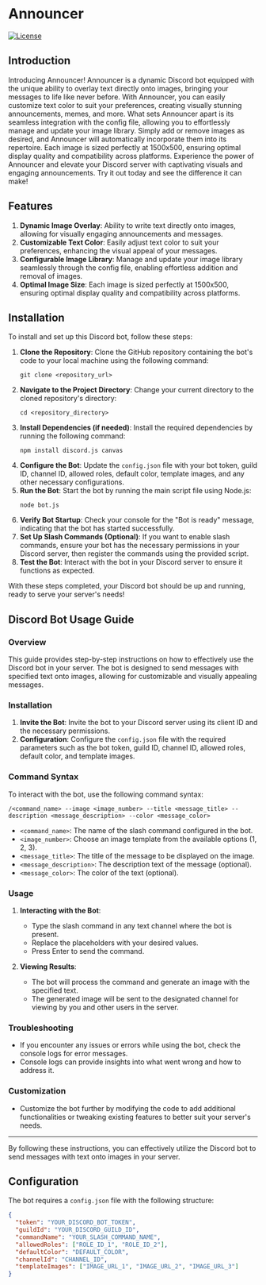 # Announcer

[![License](https://img.shields.io/badge/license-MIT-blue.svg)](LICENSE)

## Introduction
Introducing Announcer!
Announcer is a dynamic Discord bot equipped with the unique ability to overlay text directly onto images, bringing your messages to life like never before. With Announcer, you can easily customize text color to suit your preferences, creating visually stunning announcements, memes, and more.
What sets Announcer apart is its seamless integration with the config file, allowing you to effortlessly manage and update your image library. Simply add or remove images as desired, and Announcer will automatically incorporate them into its repertoire. Each image is sized perfectly at 1500x500, ensuring optimal display quality and compatibility across platforms.
Experience the power of Announcer and elevate your Discord server with captivating visuals and engaging announcements. Try it out today and see the difference it can make!

## Features

1. **Dynamic Image Overlay**: Ability to write text directly onto images, allowing for visually engaging announcements and messages.
2. **Customizable Text Color**: Easily adjust text color to suit your preferences, enhancing the visual appeal of your messages.
3. **Configurable Image Library**: Manage and update your image library seamlessly through the config file, enabling effortless addition and removal of images.
4. **Optimal Image Size**: Each image is sized perfectly at 1500x500, ensuring optimal display quality and compatibility across platforms.

## Installation
To install and set up this Discord bot, follow these steps:
1. **Clone the Repository**: Clone the GitHub repository containing the bot's code to your local machine using the following command:
   ```
   git clone <repository_url>
   ```
2. **Navigate to the Project Directory**: Change your current directory to the cloned repository's directory:
   ```
   cd <repository_directory>
   ```
3. **Install Dependencies (if needed)**: Install the required dependencies by running the following command:
   ```
   npm install discord.js canvas
   ```
4. **Configure the Bot**: Update the `config.json` file with your bot token, guild ID, channel ID, allowed roles, default color, template images, and any other necessary configurations.
5. **Run the Bot**: Start the bot by running the main script file using Node.js:
   ```
   node bot.js
   ```
6. **Verify Bot Startup**: Check your console for the "Bot is ready" message, indicating that the bot has started successfully.
7. **Set Up Slash Commands (Optional)**: If you want to enable slash commands, ensure your bot has the necessary permissions in your Discord server, then register the commands using the provided script.
8. **Test the Bot**: Interact with the bot in your Discord server to ensure it functions as expected.

With these steps completed, your Discord bot should be up and running, ready to serve your server's needs!


## Discord Bot Usage Guide

### Overview
This guide provides step-by-step instructions on how to effectively use the Discord bot in your server. The bot is designed to send messages with specified text onto images, allowing for customizable and visually appealing messages.

### Installation
1. **Invite the Bot**: Invite the bot to your Discord server using its client ID and the necessary permissions.
2. **Configuration**: Configure the `config.json` file with the required parameters such as the bot token, guild ID, channel ID, allowed roles, default color, and template images.

### Command Syntax
To interact with the bot, use the following command syntax:

```
/<command_name> --image <image_number> --title <message_title> --description <message_description> --color <message_color>
```

- `<command_name>`: The name of the slash command configured in the bot.
- `<image_number>`: Choose an image template from the available options (1, 2, 3).
- `<message_title>`: The title of the message to be displayed on the image.
- `<message_description>`: The description text of the message (optional).
- `<message_color>`: The color of the text (optional).

### Usage
1. **Interacting with the Bot**:
   - Type the slash command in any text channel where the bot is present.
   - Replace the placeholders with your desired values.
   - Press Enter to send the command.

2. **Viewing Results**:
   - The bot will process the command and generate an image with the specified text.
   - The generated image will be sent to the designated channel for viewing by you and other users in the server.

### Troubleshooting
- If you encounter any issues or errors while using the bot, check the console logs for error messages.
- Console logs can provide insights into what went wrong and how to address it.

### Customization
- Customize the bot further by modifying the code to add additional functionalities or tweaking existing features to better suit your server's needs.

---

By following these instructions, you can effectively utilize the Discord bot to send messages with text onto images in your server.

## Configuration
The bot requires a `config.json` file with the following structure:
```json
{
  "token": "YOUR_DISCORD_BOT_TOKEN",
  "guildId": "YOUR_DISCORD_GUILD_ID",
  "commandName": "YOUR_SLASH_COMMAND_NAME",
  "allowedRoles": ["ROLE_ID_1", "ROLE_ID_2"],
  "defaultColor": "DEFAULT_COLOR",
  "channelId": "CHANNEL_ID",
  "templateImages": ["IMAGE_URL_1", "IMAGE_URL_2", "IMAGE_URL_3"]
}
